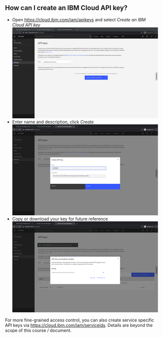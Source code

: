 ## How can I create an IBM Cloud API key?

- Open https://cloud.ibm.com/iam/apikeys and select _Create an IBM Cloud API key_
![](./screenshots/1.png)
- Enter name and description, click _Create_
![](./screenshots/2.png)
- Copy or download your key for future reference
![](./screenshots/3.png)

For more fine-grained access control, you can also create service specific API keys via https://cloud.ibm.com/iam/serviceids. Details are beyond the scope of this course / document.
